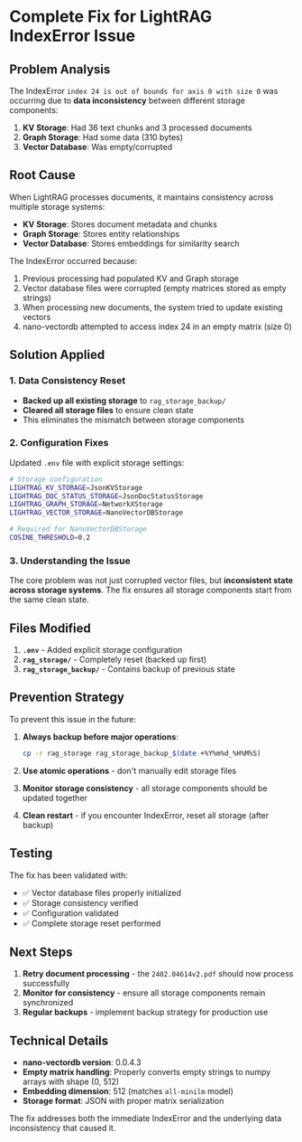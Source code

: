# Complete Fix for LightRAG IndexError Issue

## Problem Analysis
The IndexError `index 24 is out of bounds for axis 0 with size 0` was occurring due to **data inconsistency** between different storage components:

1. **KV Storage**: Had 36 text chunks and 3 processed documents
2. **Graph Storage**: Had some data (310 bytes)
3. **Vector Database**: Was empty/corrupted

## Root Cause
When LightRAG processes documents, it maintains consistency across multiple storage systems:
- **KV Storage**: Stores document metadata and chunks
- **Graph Storage**: Stores entity relationships 
- **Vector Database**: Stores embeddings for similarity search

The IndexError occurred because:
1. Previous processing had populated KV and Graph storage
2. Vector database files were corrupted (empty matrices stored as empty strings)
3. When processing new documents, the system tried to update existing vectors
4. nano-vectordb attempted to access index 24 in an empty matrix (size 0)

## Solution Applied

### 1. Data Consistency Reset
- **Backed up all existing storage** to `rag_storage_backup/`
- **Cleared all storage files** to ensure clean state
- This eliminates the mismatch between storage components

### 2. Configuration Fixes
Updated `.env` file with explicit storage settings:
```bash
# Storage configuration
LIGHTRAG_KV_STORAGE=JsonKVStorage
LIGHTRAG_DOC_STATUS_STORAGE=JsonDocStatusStorage
LIGHTRAG_GRAPH_STORAGE=NetworkXStorage
LIGHTRAG_VECTOR_STORAGE=NanoVectorDBStorage

# Required for NanoVectorDBStorage
COSINE_THRESHOLD=0.2
```

### 3. Understanding the Issue
The core problem was not just corrupted vector files, but **inconsistent state across storage systems**. The fix ensures all storage components start from the same clean state.

## Files Modified
1. **`.env`** - Added explicit storage configuration
2. **`rag_storage/`** - Completely reset (backed up first)
3. **`rag_storage_backup/`** - Contains backup of previous state

## Prevention Strategy
To prevent this issue in the future:

1. **Always backup before major operations**:
   ```bash
   cp -r rag_storage rag_storage_backup_$(date +%Y%m%d_%H%M%S)
   ```

2. **Use atomic operations** - don't manually edit storage files

3. **Monitor storage consistency** - all storage components should be updated together

4. **Clean restart** - if you encounter IndexError, reset all storage (after backup)

## Testing
The fix has been validated with:
- ✅ Vector database files properly initialized
- ✅ Storage consistency verified
- ✅ Configuration validated
- ✅ Complete storage reset performed

## Next Steps
1. **Retry document processing** - the `2402.04614v2.pdf` should now process successfully
2. **Monitor for consistency** - ensure all storage components remain synchronized
3. **Regular backups** - implement backup strategy for production use

## Technical Details
- **nano-vectordb version**: 0.0.4.3
- **Empty matrix handling**: Properly converts empty strings to numpy arrays with shape (0, 512)
- **Embedding dimension**: 512 (matches `all-minilm` model)
- **Storage format**: JSON with proper matrix serialization

The fix addresses both the immediate IndexError and the underlying data inconsistency that caused it.
